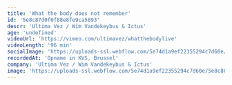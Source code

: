 ```yaml
---
title: 'What the body does not remember'
id: '5e8c87d0f0f88e8fe9ca5893'
descr: 'Ultima Vez / Wim Vandekeybus & Ictus'
age: 'undefined'
videoUrl: 'https://vimeo.com/ultimavez/whatthebodylive'
videoLength: '96 min'
socialImage: 'https://uploads-ssl.webflow.com/5e74d1a9ef22355294c7d60e/5e8c86a2e226b18f5f2514d4_What%20the%20Body%C2%A9DannyWillems-5705.jpg'
recordedAt: 'Opname in KVS, Brussel'
company: 'Ultima Vez / Wim Vandekeybus & Ictus'
image: 'https://uploads-ssl.webflow.com/5e74d1a9ef22355294c7d60e/5e8c86a2e226b18f5f2514d4_What%20the%20Body%C2%A9DannyWillems-5705.jpg'
---
```

